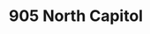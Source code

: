 ---
title: 905 North Capitol
address: 905 N Capitol Ave, San Jose, CA 95133
developer: Hanover
municipality: San Jose
units: 345
phase: Approved
permits:
    H21-015:
        status: Approved
        initial_date: 2021-04-27
        final_date: 2022-06-30
        apn: [25429028]
        address: 905 N Capitol Ave, San Jose, CA 95133
        description: A Site Development Permit to allow the demolition of an existing single-family residential building and two accessory structures, the removal of 10 ordinance-sized trees and 24 non-ordinance-sized trees, and the construction of a 7-story mixed-use building consisting of 345 apartment units and approximately 3,000 square feet of office space with one level of underground parking and a parking reduction on a 2.12-acre site (APN 254-29-028), and to allow the removal of 6 ordinance-sized trees and 2 non-ordinance-sized trees, and the construction of four three-story, 8-unit townhouse buildings on a 1.35-acre site (APN 254-29-026).
        names: Scott Youdall w/ The Hanover Company
geometry: ['37.3831364334949', '-121.85753271311266']
published: True
---
